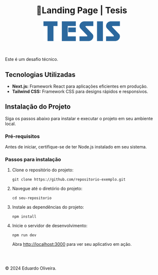 <h1 align="center"> 
 🔹Landing Page | Tesis
</h1>
<div align="center">
<img width="50%" src="https://github.com/eduolv/tesis/blob/main/public/logo.png">
</div>
<br/><br/>
    <p>Este é um desafio técnico.</p>
    <h2>Tecnologias Utilizadas</h2>
    <ul>
        <li><strong>Next.js:</strong> Framework React para aplicações eficientes em produção.</li>
        <li><strong>Tailwind CSS:</strong> Framework CSS para designs rápidos e responsivos.</li>
    </ul>
    <h2>Instalação do Projeto</h2>
    <p>Siga os passos abaixo para instalar e executar o projeto em seu ambiente local.</p>
    <h3>Pré-requisitos</h3>
    <p>Antes de iniciar, certifique-se de ter Node.js instalado em seu sistema.</p>
    <h3>Passos para instalação</h3>
    <ol>
        <li>Clone o repositório do projeto:
            <pre><code>git clone https://github.com/repositorio-exemplo.git</code></pre>
        </li>
        <li>Navegue até o diretório do projeto:
            <pre><code>cd seu-repositorio</code></pre>
        </li>
        <li>Instale as dependências do projeto:
            <pre><code>npm install</code></pre>
        </li>
        <li>Inicie o servidor de desenvolvimento:
            <pre><code>npm run dev</code></pre>
            <p>Abra <a href="http://localhost:3000">http://localhost:3000</a> para ver seu aplicativo em ação.</p>
        </li>
    </ol>
    <br/><br/>
    <footer>
        <p>© 2024 Eduardo Oliveira.</p>
    </footer>
